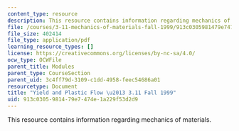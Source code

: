 ```yaml
---
content_type: resource
description: This resource contains information regarding mechanics of materials.
file: /courses/3-11-mechanics-of-materials-fall-1999/913c0305981479e7474e1a229f53d2d9_MIT3_11F99_yield.pdf
file_size: 402414
file_type: application/pdf
learning_resource_types: []
license: https://creativecommons.org/licenses/by-nc-sa/4.0/
ocw_type: OCWFile
parent_title: Modules
parent_type: CourseSection
parent_uid: 3c4ff79d-3109-c1dd-4958-feec54686a01
resourcetype: Document
title: "Yield and Plastic Flow \u2013 3.11 Fall 1999"
uid: 913c0305-9814-79e7-474e-1a229f53d2d9
---
```

This resource contains information regarding mechanics of materials.